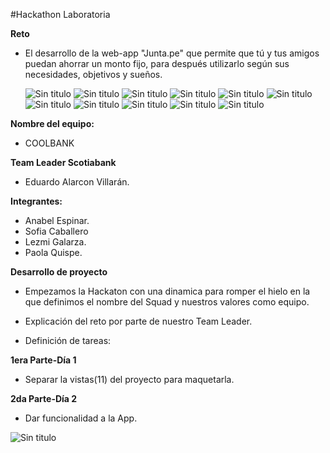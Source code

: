 #Hackathon Laboratoria 

**Reto**

+ El desarrollo de la web-app "Junta.pe" que permite que tú y tus amigos puedan ahorrar un monto fijo, para después utilizarlo según   sus necesidades, objetivos y sueños.
  
  ![Sin titulo](http://i63.tinypic.com/t5nej9.jpg)
  ![Sin titulo](http://i68.tinypic.com/mmvspi.jpg)
  ![Sin titulo](http://i66.tinypic.com/rlj2me.jpg)
  ![Sin titulo](http://i65.tinypic.com/zkpif6.jpg)
  ![Sin titulo](http://i64.tinypic.com/28lcnjc.jpg)
  ![Sin titulo](http://i64.tinypic.com/nwdkdz.jpg)
  ![Sin titulo](http://i65.tinypic.com/24n487c.jpg)
  ![Sin titulo](http://i68.tinypic.com/k9jbb8.jpg)
  ![Sin titulo](http://i67.tinypic.com/16037sl.jpg)
  ![Sin titulo](http://i63.tinypic.com/1zwoke0.jpg)
  ![Sin titulo](http://i64.tinypic.com/11lhp1f.jpg)

**Nombre del equipo:**

+ COOLBANK

**Team Leader Scotiabank**

+ Eduardo  Alarcon Villarán.

**Integrantes:**

+ Anabel  Espinar.
+ Sofia Caballero
+ Lezmi Galarza.
+ Paola Quispe.

**Desarrollo de proyecto**

+ Empezamos la Hackaton con una dinamica para romper el hielo en la que definimos el nombre del Squad y nuestros valores como equipo.

+ Explicación del reto por parte de nuestro Team Leader.

+ Definición de tareas:

**1era Parte-Día 1**
  + Separar la vistas(11) del proyecto para maquetarla.
  
**2da Parte-Día 2**
  + Dar funcionalidad a la App.

![Sin titulo](http://i66.tinypic.com/6h6d6s.jpg)
    
    






 

